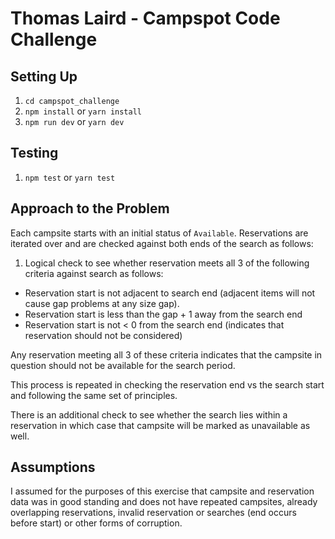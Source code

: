 # Thomas Laird - Campspot Code Challenge

## Setting Up
1. `cd campspot_challenge`
2. `npm install` or `yarn install`
3. `npm run dev` or `yarn dev`

## Testing
1. `npm test` or `yarn test`

## Approach to the Problem
Each campsite starts with an initial status of `Available`. Reservations are iterated over and are checked against both ends of the search as follows:
1. Logical check to see whether reservation meets all 3 of the following criteria against search as follows:
  * Reservation start is not adjacent to search end (adjacent items will not cause gap problems at any size gap).
  * Reservation start is less than the gap + 1 away from the search end
  * Reservation start is not < 0 from the search end (indicates that reservation should not be considered)

Any reservation meeting all 3 of these criteria indicates that the campsite in question should not be available for the search period.

This process is repeated in checking the reservation end vs the search start and following the same set of principles.

There is an additional check to see whether the search lies within a reservation in which case that campsite will be marked as unavailable as well.

## Assumptions
I assumed for the purposes of this exercise that campsite and reservation data was in good standing and does not have repeated campsites, already overlapping reservations, invalid reservation or searches (end occurs before start) or other forms of corruption.

